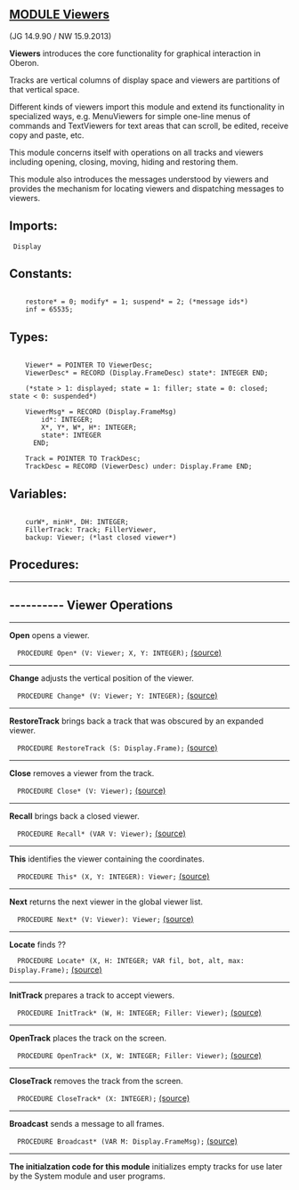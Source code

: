 
## [MODULE Viewers](https://github.com/io-core/Oberon/blob/main/Viewers.Mod)

(JG 14.9.90 / NW 15.9.2013)

**Viewers** introduces the core functionality for graphical interaction in Oberon.

Tracks are vertical columns of display space and viewers are partitions of that vertical space. 

Different kinds of viewers import this module and extend its functionality in specialized 
ways, e.g. MenuViewers for simple one-line menus of commands and TextViewers for text areas 
that can scroll, be edited, receive copy and paste, etc.

This module concerns itself with operations on all tracks and viewers including opening, closing, moving, hiding and restoring them.

This module also introduces the messages understood by viewers and provides the mechanism for locating viewers and dispatching messages to viewers.

  ## Imports:
` Display`

## Constants:
```
 
    restore* = 0; modify* = 1; suspend* = 2; (*message ids*)
    inf = 65535;

```
## Types:
```
 
    Viewer* = POINTER TO ViewerDesc;
    ViewerDesc* = RECORD (Display.FrameDesc) state*: INTEGER END;

    (*state > 1: displayed; state = 1: filler; state = 0: closed; state < 0: suspended*)

    ViewerMsg* = RECORD (Display.FrameMsg)
        id*: INTEGER;
        X*, Y*, W*, H*: INTEGER;
        state*: INTEGER
      END;

    Track = POINTER TO TrackDesc;
    TrackDesc = RECORD (ViewerDesc) under: Display.Frame END;

```
## Variables:
```
 
    curW*, minH*, DH: INTEGER;
    FillerTrack: Track; FillerViewer,
    backup: Viewer; (*last closed viewer*)

```
## Procedures:
---
## ---------- Viewer Operations
---
**Open** opens a viewer.

`  PROCEDURE Open* (V: Viewer; X, Y: INTEGER);` [(source)](https://github.com/io-orig/System/blob/main/Viewers.Mod#L59)

---
**Change** adjusts the vertical position of the viewer.

`  PROCEDURE Change* (V: Viewer; Y: INTEGER);` [(source)](https://github.com/io-orig/System/blob/main/Viewers.Mod#L86)

---
**RestoreTrack** brings back a track that was obscured by an expanded viewer.

`  PROCEDURE RestoreTrack (S: Display.Frame);` [(source)](https://github.com/io-orig/System/blob/main/Viewers.Mod#L104)

---
**Close** removes a viewer from the track.

`  PROCEDURE Close* (V: Viewer);` [(source)](https://github.com/io-orig/System/blob/main/Viewers.Mod#L121)

---
**Recall** brings back a closed viewer.

`  PROCEDURE Recall* (VAR V: Viewer);` [(source)](https://github.com/io-orig/System/blob/main/Viewers.Mod#L147)

---
**This** identifies the viewer containing the coordinates.

`  PROCEDURE This* (X, Y: INTEGER): Viewer;` [(source)](https://github.com/io-orig/System/blob/main/Viewers.Mod#L155)

---
**Next** returns the next viewer in the global viewer list.

`  PROCEDURE Next* (V: Viewer): Viewer;` [(source)](https://github.com/io-orig/System/blob/main/Viewers.Mod#L172)

---
**Locate** finds ??

`  PROCEDURE Locate* (X, H: INTEGER; VAR fil, bot, alt, max: Display.Frame);` [(source)](https://github.com/io-orig/System/blob/main/Viewers.Mod#L180)

---
**InitTrack** prepares a track to accept viewers.

`  PROCEDURE InitTrack* (W, H: INTEGER; Filler: Viewer);` [(source)](https://github.com/io-orig/System/blob/main/Viewers.Mod#L207)

---
**OpenTrack** places the track on the screen.

`  PROCEDURE OpenTrack* (X, W: INTEGER; Filler: Viewer);` [(source)](https://github.com/io-orig/System/blob/main/Viewers.Mod#L226)

---
**CloseTrack** removes the track from the screen.

`  PROCEDURE CloseTrack* (X: INTEGER);` [(source)](https://github.com/io-orig/System/blob/main/Viewers.Mod#L250)

---
**Broadcast** sends a message to all frames.

`  PROCEDURE Broadcast* (VAR M: Display.FrameMsg);` [(source)](https://github.com/io-orig/System/blob/main/Viewers.Mod#L268)

---
**The initialzation code for this module** initializes empty tracks for use later by the System module and user programs.
